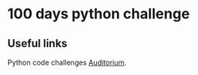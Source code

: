 # 100 days python challenge

## Useful links 

Python code challenges [Auditorium](https://app.auditorium.ai/).